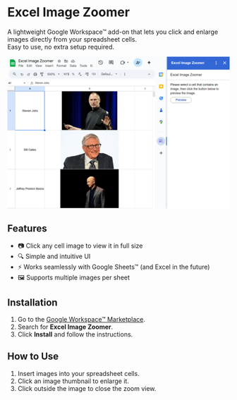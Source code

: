 # Excel Image Zoomer

A lightweight Google Workspace™ add-on that lets you click and enlarge images directly from your spreadsheet cells.  
Easy to use, no extra setup required.

![introduction](introduction.gif)

## Features

- 📷 Click any cell image to view it in full size
- 🔍 Simple and intuitive UI
- ⚡️ Works seamlessly with Google Sheets™ (and Excel in the future)
- 🖼️ Supports multiple images per sheet

## Installation

1. Go to the [Google Workspace™ Marketplace](https://workspace.google.com/marketplace).
2. Search for **Excel Image Zoomer**.
3. Click **Install** and follow the instructions.

## How to Use

1. Insert images into your spreadsheet cells.
2. Click an image thumbnail to enlarge it.
3. Click outside the image to close the zoom view.
